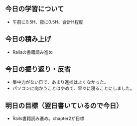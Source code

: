 ## 今日の学習について
- 午前に0.5H、夜に0.5H、合計H程度
## 今日の積み上げ
- Railsの書籍読み進め
## 今日の振り返り・反省
- 集中力がない日で、あまり進捗はよくなかった。
- パソコンに向かうことはやめて、早々に寝ることにしました。
## 明日の目標（翌日書いているので今日）
- Rails書籍読み進め。chapter2が目標
